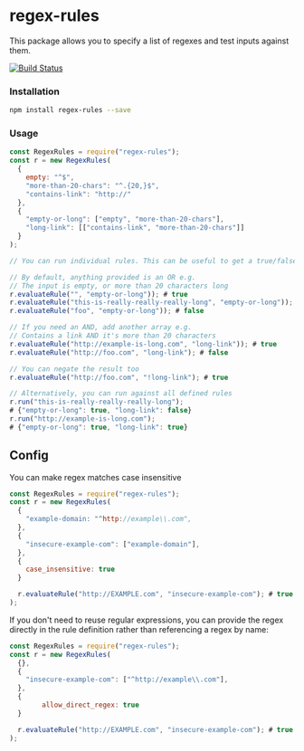 # regex-rules

This package allows you to specify a list of regexes and test inputs against them.

[![Build Status](https://api.travis-ci.org/mheap/regex-rules.svg?branch=master)](https://travis-ci.org/mheap/regex-rules)

### Installation

```bash
npm install regex-rules --save
```

### Usage

```javascript
const RegexRules = require("regex-rules");
const r = new RegexRules(
  {
    empty: "^$",
    "more-than-20-chars": "^.{20,}$",
    "contains-link": "http://"
  },
  {
    "empty-or-long": ["empty", "more-than-20-chars"],
    "long-link": [["contains-link", "more-than-20-chars"]]
  }
);

// You can run individual rules. This can be useful to get a true/false result

// By default, anything provided is an OR e.g.
// The input is empty, or more than 20 characters long
r.evaluateRule("", "empty-or-long")); # true
r.evaluateRule("this-is-really-really-really-long", "empty-or-long")); # true
r.evaluateRule("foo", "empty-or-long")); # false

// If you need an AND, add another array e.g.
// Contains a link AND it's more than 20 characters
r.evaluateRule("http://example-is-long.com", "long-link")); # true
r.evaluateRule("http://foo.com", "long-link"); # false

// You can negate the result too
r.evaluateRule("http://foo.com", "!long-link"); # true

// Alternatively, you can run against all defined rules
r.run("this-is-really-really-really-long");
# {"empty-or-long": true, "long-link": false}
r.run("http://example-is-long.com");
# {"empty-or-long": true, "long-link": true}
```

## Config

You can make regex matches case insensitive

```javascript
const RegexRules = require("regex-rules");
const r = new RegexRules(
  {
    "example-domain: "^http://example\\.com",
  },
  {
    "insecure-example-com": ["example-domain"],
  },
  {
    case_insensitive: true
  }

  r.evaluateRule("http://EXAMPLE.com", "insecure-example-com"); # true
);
```

If you don't need to reuse regular expressions, you can provide the regex directly in the rule definition rather than referencing a regex by name:

```javascript
const RegexRules = require("regex-rules");
const r = new RegexRules(
  {},
  {
    "insecure-example-com": ["^http://example\\.com"],
  },
  {
        allow_direct_regex: true
  }

  r.evaluateRule("http://EXAMPLE.com", "insecure-example-com"); # true
);
```

